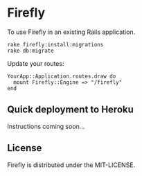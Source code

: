 # Firefly

To use Firefly in an existing Rails application.

    rake firefly:install:migrations
    rake db:migrate

Update your routes:

    YourApp::Application.routes.draw do
      mount Firefly::Engine => "/firefly"
    end

## Quick deployment to Heroku

Instructions coming soon&hellip;

## License

Firefly is distributed under the MIT-LICENSE.
